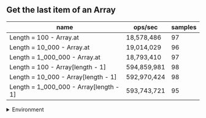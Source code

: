## Get the last item of an Array

|name|ops/sec|samples|
|-|-|-|
|Length = 100 - Array.at|18,578,486|97|
|Length = 10_000 - Array.at|19,014,029|96|
|Length = 1_000_000 - Array.at|18,793,410|97|
|Length = 100 - Array[length - 1]|594,859,981|98|
|Length = 10_000 - Array[length - 1]|592,970,424|98|
|Length = 1_000_000 - Array[length - 1]|593,743,721|95|


<details>
<summary>Environment</summary>

* __Machine:__ linux x64 | 2 vCPUs | 6.8GB Mem
* __Run:__ Tue Oct 03 2023 01:18:24 GMT+0000 (Coordinated Universal Time)
</details>

